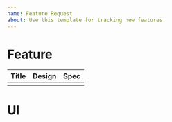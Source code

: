 ```yaml
---
name: Feature Request
about: Use this template for tracking new features.
---
```


# Feature
| Title | Design | Spec |
|---|---|---|
||||

# UI

